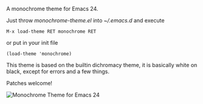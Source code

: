 A monochrome theme for Emacs 24.

Just throw _monochrome-theme.el_ into _~/.emacs.d_ and execute

    M-x load-theme RET monochrome RET

or put in your init file

    (load-theme 'monochrome)

This theme is based on the builtin dichromacy theme, it is basically
white on black, except for errors and a few things.

Patches welcome!

![Monochrome Theme for Emacs 24](http://github.com/fxn/monochrome-theme.el/raw/master/monochrome-theme.el.png)